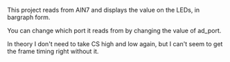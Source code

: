 This project reads from AIN7 and displays the value on the LEDs, in bargraph form.

You can change which port it reads from by changing the value of ad_port. 

In theory I don't need to take CS high and low again, but I can't seem 
to get the frame timing right without it.